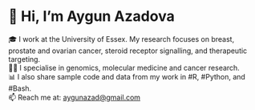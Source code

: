 # 👋 Hi, I’m Aygun Azadova  
🎓 I work at the University of Essex. My research focuses on breast, prostate and ovarian cancer, steroid receptor signalling, and therapeutic targeting.  
👩‍🔬 I specialise in genomics, molecular medicine and  cancer research.    
📊 I also share sample code and data from my work in #R, #Python, and #Bash.  
📫 Reach me at: aygunazad@gmail.com 

<!--
**aygunazadova/aygunazadova** is a ✨ _special_ ✨ repository because its `README.md` (this file) appears on your GitHub profile.
